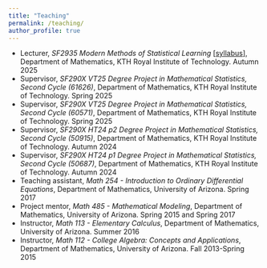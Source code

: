 ```yaml
---
title: "Teaching"
permalink: /teaching/
author_profile: true
---
```


<!-- {% for post in site.talks reversed %}
  {% include archive-single-talk.html %}
{% endfor %} -->

- Lecturer, <i>SF2935 Modern Methods of Statistical Learning</i> [[syllabus](https://shoelim.github.io/_pages/SF2935_Syllabus.pdf)], Department of Mathematics, KTH Royal Institute of Technology. Autumn 2025
- Supervisor, <i>SF290X VT25 Degree Project in Mathematical Statistics, Second Cycle (61626)</i>, Department of Mathematics, KTH Royal Institute of Technology. Spring 2025
- Supervisor, <i>SF290X VT25 Degree Project in Mathematical Statistics, Second Cycle (60571)</i>, Department of Mathematics, KTH Royal Institute of Technology. Spring 2025
- Supervisor, <i>SF290X HT24 p2 Degree Project in Mathematical Statistics, Second Cycle (50915)</i>, Department of Mathematics, KTH Royal Institute of Technology. Autumn 2024
- Supervisor, <i>SF290X HT24 p1 Degree Project in Mathematical Statistics, Second Cycle (50687)</i>, Department of Mathematics, KTH Royal Institute of Technology. Autumn 2024
- Teaching assistant, <i>Math 254 - Introduction to Ordinary Differential Equations</i>, Department of Mathematics, University of Arizona. Spring 2017
- Project mentor, <i>Math 485 - Mathematical Modeling</i>, Department of Mathematics, University of Arizona. Spring 2015 and Spring 2017
- Instructor, <i>Math 113 - Elementary Calculus</i>, Department of Mathematics, University of Arizona. Summer 2016
- Instructor, <i>Math 112 - College Algebra: Concepts and Applications</i>, Department of Mathematics, University of Arizona. Fall 2013-Spring 2015
<br> 

